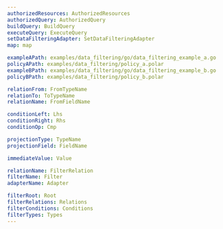 ```yaml
---
authorizedResources: AuthorizedResources
authorizedQuery: AuthorizedQuery
buildQuery: BuildQuery
executeQuery: ExecuteQuery
setDataFilteringAdapter: SetDataFilteringAdapter
map: map

exampleAPath: examples/data_filtering/go/data_filtering_example_a.go
policyAPath: examples/data_filtering/policy_a.polar
exampleBPath: examples/data_filtering/go/data_filtering_example_b.go
policyBPath: examples/data_filtering/policy_b.polar

relationFrom: FromTypeName
relationTo: ToTypeName
relationName: FromFieldName

conditionLeft: Lhs
conditionRight: Rhs
conditionOp: Cmp

projectionType: TypeName
projectionField: FieldName

immediateValue: Value

relationName: FilterRelation
filterName: Filter
adapterName: Adapter

filterRoot: Root
filterRelations: Relations
filterConditions: Conditions
filterTypes: Types
---
```


